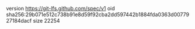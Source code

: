 version https://git-lfs.github.com/spec/v1
oid sha256:29b071e512c738b91e8d59f92cba2dd597442b1884fda0363d0077927184dacf
size 22254
